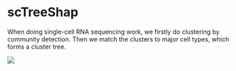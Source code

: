 # scTreeShap

When doing single-cell RNA sequencing work, we firstly do clustering by community detection. Then we match the clusters to major cell types, which forms a cluster tree.

![](https://sm.ms/image/Flqa5AsfIL2rQBP)
